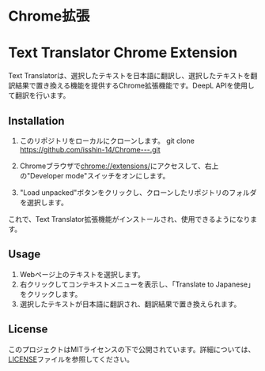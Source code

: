 # Chrome拡張
# Text Translator Chrome Extension

Text Translatorは、選択したテキストを日本語に翻訳し、選択したテキストを翻訳結果で置き換える機能を提供するChrome拡張機能です。DeepL APIを使用して翻訳を行います。

## Installation

1. このリポジトリをローカルにクローンします。
git clone https://github.com/isshin-14/Chrome---.git

2. Chromeブラウザで[chrome://extensions/](chrome://extensions/)にアクセスして、右上の"Developer mode"スイッチをオンにします。

3. "Load unpacked"ボタンをクリックし、クローンしたリポジトリのフォルダを選択します。

これで、Text Translator拡張機能がインストールされ、使用できるようになります。

## Usage

1. Webページ上のテキストを選択します。
2. 右クリックしてコンテキストメニューを表示し、「Translate to Japanese」をクリックします。
3. 選択したテキストが日本語に翻訳され、翻訳結果で置き換えられます。

## License

このプロジェクトはMITライセンスの下で公開されています。詳細については、[LICENSE](LICENSE)ファイルを参照してください。
